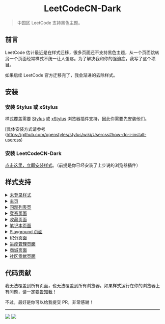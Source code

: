 <h1 align="center">LeetCodeCN-Dark</h1>

> 中国区 LeetCode 支持黑色主题。

## 前言

LeetCode 估计最近是在样式迁移，很多页面还不支持黑色主题，从一个页面跳转另一个页面经常样式不统一让人蛋疼。为了解决我和你的强迫症，我写了这个项目。

如果后续 LeetCode 官方迁移完了，我会渐进的去除样式。

## 安装

### 安装 Stylus 或 xStylus

样式覆盖需要 [Stylus](https://chrome.google.com/webstore/detail/stylus/clngdbkpkpeebahjckkjfobafhncgmne) 或 [xStylus](https://chrome.google.com/webstore/detail/xstyle/hncgkmhphmncjohllpoleelnibpmccpj) 浏览器插件支持，因此你需要先安装他们。

[具体安装方式请参考(https://github.com/openstyles/stylus/wiki/Usercss#how-do-i-install-usercss)

### 安装 LeetCodeCN-Dark

[点击这里，立即安装样式](https://raw.githubusercontent.com/blackcater/LeetCodeCN-Dark/master/leetcode-cn-dark.user.css)。（前提是你已经安装了上步说的浏览器插件）

## 样式支持

<details><summary><a href="https://leetcode-cn.com/">未登录样式</a></summary>

![未登录样式](./screenshot/screenshot-login.png)

</details>

<details><summary><a href="https://leetcode-cn.com/">主页</a></summary>

![主页](./screenshot/screenshot-home.png)

</details>

<details><summary><a href="https://leetcode-cn.com/problemset/all/">问题列表页</a></summary>

![问题列表页](./screenshot/screenshot-problemset.png)

</details>

<details><summary><a href="https://leetcode-cn.com/contest/">竞赛页面</a></summary>

![竞赛页面](./screenshot/screenshot-contest.png)

</details>

<details><summary><a href="https://leetcode-cn.com/list/">收藏页面</a></summary>

![收藏页面](./screenshot/screenshot-list.png)

</details>

<details><summary><a href="https://leetcode-cn.com/notes/">笔记本页面</a></summary>

![笔记本页面](./screenshot/screenshot-notes.png)

</details>

<details><summary><a href="https://leetcode-cn.com/playground/">Playground 页面</a></summary>

![Playground 页面](./screenshot/screenshot-playground.png)

</details>

<details><summary><a href="https://leetcode-cn.com/points/">积分页面</a></summary>

![积分页面](./screenshot/screenshot-points.png)

</details>

<details><summary><a href="https://leetcode-cn.com/session/">进度管理页面</a></summary>

![进度管理页面](./screenshot/screenshot-session.png)

</details>

<details><summary><a href="https://leetcode-cn.com/store/">商城页面</a></summary>

![商城页面](./screenshot/screenshot-store.png)

</details>

<details><summary><a href="https://leetcode-cn.com/contribute/">社区贡献页面</a></summary>

![社区贡献页面](./screenshot/screenshot-contribute.png)

</details>

## 代码贡献

我无法覆盖到所有页面，也无法覆盖到所有浏览器。如果样式运行在你的浏览器上有问题，请一定要[告知我](https://github.com/blackcater/LeetCodeCN-Dark/issues/new)！

不过，最好是你可以给我提交 PR，非常感谢！

---

<a href="https://github.com/blackcater" alt="https://github.com/blackcater"><img src="https://img.shields.io/static/v1?style=for-the-badge&label=CREATED%20BY&message=blackcater&color=000000"></a>
<a href="https://github.com/blackcater/LeetCodeCN-Dark/blob/master/LICENSE" alt="https://github.com/blackcater/LeetCodeCN-Dark/blob/master/LICENSE"><img src="https://img.shields.io/static/v1?style=for-the-badge&label=LICENSE&message=Mulan%20PSL&color=000000"></a>
